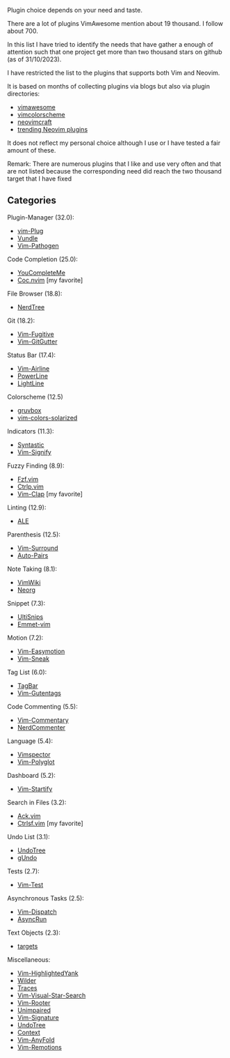 Plugin choice depends on your need and taste.

There are a lot of plugins VimAwesome mention about 19 thousand. I follow about 700.

In this list I have tried to identify the needs that have gather a enough of attention such that one project get more than two thousand stars on github (as of 31/10/2023).

I have restricted the list to the plugins that supports both Vim and Neovim.

It is based on months of collecting plugins via blogs but also via plugin directories:
- [vimawesome](https://vimawesome.com/)
- [vimcolorscheme](https://vimcolorschemes.com/)
- [neovimcraft](https://neovimcraft.com/)
- [trending Neovim plugins](https://dotfyle.com/neovim/plugins/trending)

It does not reflect my personal choice although I use or I have tested a fair amount of these.

Remark: There are numerous plugins that I like and use very often and that are not listed because the corresponding need did reach the two thousand target that I have fixed 


## Categories

Plugin-Manager (32.0):
- [vim-Plug](https://github.com/junegunn/vim-plug)
- [Vundle](https://github.com/VundleVim/Vundle.vim)
- [Vim-Pathogen](https://github.com/tpope/vim-pathogen)

Code Completion (25.0):
- [YouCompleteMe](https://github.com/ycm-core/YouCompleteMe)
- [Coc.nvim](https://github.com/neoclide/coc.nvim) [my favorite]

File Browser (18.8):
- [NerdTree](https://github.com/preservim/nerdtree)

Git (18.2):
- [Vim-Fugitive](https://github.com/tpope/vim-fugitive)
- [Vim-GitGutter](https://github.com/airblade/vim-gitgutter)

Status Bar (17.4):
- [Vim-Airline](https://github.com/vim-airline/vim-airline)
- [PowerLine](https://github.com/powerline/powerline)
- [LightLine](https://github.com/itchyny/lightline.vim)

Colorscheme (12.5)
- [gruvbox](https://github.com/morhetz/gruvbox)
- [vim-colors-solarized](https://github.com/altercation/vim-colors-solarized)

Indicators (11.3):
- [Syntastic](https://github.com/vim-syntastic/syntastic)
- [Vim-Signify](https://github.com/mhinz/vim-signify)

Fuzzy Finding (8.9):
- [Fzf.vim](https://github.com/junegunn/fzf.vim)
- [Ctrlp.vim](https://github.com/kien/ctrlp.vim)
- [Vim-Clap](https://github.com/liuchengxu/vim-clap) [my favorite]

Linting (12.9):
- [ALE](https://github.com/dense-analysis/ale)

Parenthesis (12.5):
- [Vim-Surround](https://github.com/tpope/vim-surround)
- [Auto-Pairs](https://github.com/jiangmiao/auto-pairs)

Note Taking (8.1):
- [VimWiki](https://github.com/vimwiki/vimwiki)
- [Neorg](https://github.com/nvim-neorg/neorg)

Snippet (7.3):
- [UltiSnips](https://github.com/SirVer/ultisnips)
- [Emmet-vim](https://github.com/mattn/emmet-vim)

Motion (7.2):
- [Vim-Easymotion](https://github.com/easymotion/vim-easymotion)
- [Vim-Sneak](https://github.com/justinmk/vim-sneak)

Tag List (6.0):
- [TagBar](https://github.com/preservim/tagbar)
- [Vim-Gutentags](https://github.com/ludovicchabant/vim-gutentags)

Code Commenting (5.5):
- [Vim-Commentary](https://github.com/tpope/vim-commentary)
- [NerdCommenter](https://github.com/preservim/nerdcommenter)

Language (5.4):
- [Vimspector](https://github.com/puremourning/vimspector)
- [Vim-Polyglot](https://github.com/sheerun/vim-polyglot)

Dashboard (5.2):
- [Vim-Startify](https://github.com/mhinz/vim-startify)

Search in Files (3.2):
- [Ack.vim](https://github.com/mileszs/ack.vim)
- [Ctrlsf.vim](https://github.com/dyng/ctrlsf.vim) [my favorite]

Undo List (3.1):
- [UndoTree](https://github.com/mbbill/undotree)
- [gUndo](https://github.com/sjl/gundo.vim)

Tests (2.7):
- [Vim-Test](https://github.com/vim-test/vim-test)

Asynchronous Tasks (2.5):
- [Vim-Dispatch](https://github.com/tpope/vim-dispatch)
- [AsyncRun](https://github.com/skywind3000/asyncrun.vim)

Text Objects (2.3):
- [targets](https://github.com/wellle/targets.vim)

Miscellaneous:
- [Vim-HighlightedYank](https://github.com/machakann/vim-highlightedyank)
- [Wilder](https://github.com/gelguy/wilder.nvim)
- [Traces](https://github.com/markonm/traces.vim)
- [Vim-Visual-Star-Search](https://github.com/nelstrom/vim-visual-star-search)
- [Vim-Rooter](https://github.com/airblade/vim-rooter)
- [Unimpaired](https://github.com/tpope/vim-unimpaired)
- [Vim-Signature](https://github.com/kshenoy/vim-signature)
- [UndoTree](https://github.com/kshenoy/vim-signature)
- [Context](https://github.com/wellle/context.vim)
- [Vim-AnyFold](https://github.com/pseewald/vim-anyfold)
- [Vim-Remotions](https://github.com/vds2212/vim-remotions)
